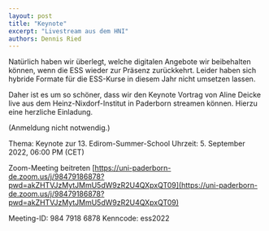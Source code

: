 ```yaml
---
layout: post
title: "Keynote"
excerpt: "Livestream aus dem HNI"
authors: Dennis Ried
---
```


Natürlich haben wir überlegt, welche digitalen Angebote wir beibehalten können, wenn die ESS wieder zur Präsenz zurückkehrt. Leider haben sich hybride Formate für die ESS-Kurse in diesem Jahr nicht umsetzen lassen.

Daher ist es um so schöner, dass wir den Keynote Vortrag von Aline Deicke live aus dem Heinz-Nixdorf-Institut in Paderborn streamen können. Hierzu eine herzliche Einladung.

(Anmeldung nicht notwendig.)

Thema: Keynote zur 13. Edirom-Summer-School
Uhrzeit: 5. September 2022, 06:00 PM (CET)

Zoom-Meeting beitreten
[https://uni-paderborn-de.zoom.us/j/98479186878?pwd=akZHTVJzMytJMmU5dW9zR2U4QXpxQT09](https://uni-paderborn-de.zoom.us/j/98479186878?pwd=akZHTVJzMytJMmU5dW9zR2U4QXpxQT09)

Meeting-ID: 984 7918 6878
Kenncode: ess2022
